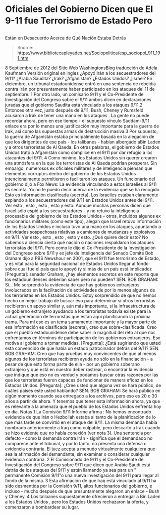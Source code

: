 # Oficiales del Gobierno Dicen que El 9-11 fue Terrorismo de Estado Pero 
Están en Desacuerdo Acerca de Qué Nación Estaba Detrás

> Source: https://www.bibliotecapleyades.net/Sociopolitica/esp_sociopol_911_191.htm

8
Septiembre de 2012
del Sitio
Web WashingtonsBlog
traducción de
Adela Kaufmann
Versión
original en ingles
¿Apoyó Irán a los
secuestradores del 9/11?
¿Arabia Saudita?
¿Irak? ¿Afganistán?
¿Estados Unidos?
¿Israel?
En diciembre, un
tribunal estadounidense entró
en una sentencia de rebeldía contra Irán por
presuntamente haber participado en los ataques del 11 de septiembre. 1
Por otro lado, un
comisario 9/11 y el Co-Presidente de Investigación del Congreso sobre el
9/11 ambos dicen en declaraciones juradas que el gobierno Saudita está vinculado a los ataques 9/11.2
Entonces otra vez, justo
después de 9/11, Bush, Cheney y Rumsfeld acusaron
a Irak de tener una mano en los ataques .
La gente no puede
recordar ahora, pero en ese tiempo - el supuesto vínculo Saddam-9/11
enlace era
por lo menos una justificación muy importante para la guerra de Irak, así
como las supuestas armas de destrucción masiva.3
Por supuesto, la guerra
de Afganistán estaba principalmente basada en la alegación de que los
dirigentes de ese país - los talibanes - habían albergado aBin Laden y a
otros terroristas de Al Qaeda. En otras palabras, el gobierno de Estados
Unidos trató a Afganistán como cómplice en el 9/11 por dar refugio a los
atacantes del 9/11. 4
Como mínimo, los Estados
Unidos sin querer crearon
una atmósfera en la que los terroristas de Al Qaeda podrían prosperar. Sin
embargo, numerosos ex oficiales militares y de inteligencia piensan que
elementos corruptos dentro del gobierno de los Estados Unidos
intencionalmente permitieron
o facilitaron los
ataques.
Un funcionario del
gobierno dijo
a Fox
News:
La evidencia vinculando
a estos israelíes al 9/11 es secreta. Yo no te puedo decir acerca de la
evidencia que se ha recogido. Esto es información clasificada (secreta).
Los
Israelíes estaban
claramente espiando a los secuestradores del 9/11 en Estados Unidos antes
del 9/11. Ver esto , esto , esto , esto y esto.
Aunque muchas personas
dicen que Israel sólo espió a los secuestradores - y no retuvo la
inteligencia procesable del gobierno de los Estados Unidos - otros,
incluidos algunos ex funcionarios militares (como este
tipo),
alegan que Israel retuvo información de los Estados Unidos e incluso tuvo
una mano en los ataques,
apuntando a actividades sospechosas relativas a camiones de mudanzas y
explosivos en 9/11. Ver esto , esto , esto , esto y esto.
¿Qué quiere decir
esto? No sabemos a ciencia cierta qué nación o naciones respaldaron los
ataques terroristas del 9/11.
Pero como le dijo el
Co-Presidente de la Investigación del Congreso sobre 9/11 y ex jefe de
Inteligencia del Senado Comité Bob Graham dijo
a PBS Newshour en
2001, que el 9/11 fue terrorismo de Estado, y es vital para la seguridad nacional
de Estados Unidos llegar al fondo sobre cual fue el país que lo apoyó (y si
más de un país está implicado):
[Pregunta]: senador
Graham, ¿hay elementos secretos en este reporte que los estadounidenses
deberían saber pero no pueden?
SEN. BOB GRAHAM: Sí...
Me sorprendió la evidencia de que hay gobiernos extranjeros involucrados en
la facilitación de actividades de por lo menos algunos de los terroristas en
los Estados Unidos.
Estoy sorprendido de que
no hemos hecho un mejor trabajo de buscar eso para determinar si otros
terroristas recibieron un apoyo similar y, aún más importante, si la
infraestructura de un gobierno extranjero ayudando a los terroristas todavía
existe para la actual generación de terroristas que están aquí planificando
la próxima trama.
Para mí eso es un tema
sumamente importante y la mayor parte de esa información es clasificada
(secreta), creo que sobre-clasificada. Creo que el pueblo estadounidense
debe saber la magnitud del reto al que nos enfrentamos en términos de
participación de los gobiernos extranjeros. Eso motiva al gobierno a tomar
medidas.
[Pregunta]: ¿Está
sugiriendo que usted está convencido de que había un estado patrocinador
detrás del 9/11?
SEN. BOB GRAHAM: Creo
que hay pruebas muy convincentes de que al menos algunos de los terroristas
recibieron ayuda no sólo en la financiación - a pesar de que esto forma
parte de ella - por un gobierno soberano extranjero y que está en nuestro
deber rastrear, o encontrar la evidencia que indique que eso no es verdad y
podamos buscar otras razones por las que los terroristas fueron capaces de
funcionar de manera eficaz en los Estados Unidos.
[Pregunta]: ¿Cree usted
que alguna vez se hará público, de cuáles países esté usted hablando?
SEN. BOB GRAHAM: Se hará
público en algún momento cuando sea entregado a los archivos, pero eso es 20
o 30 años a partir de ahora. Y tenemos que tener esta información ahora, ya
que es relevante a la amenaza que el pueblo de los Estados Unidos
enfrenta hoy en día.
Notas
1
La Comisión 9/11
Informe afirma :
No hemos encontrado
evidencia de que Irán o Hezbollah estaba al tanto de la planificación de lo
que más tarde se convirtió en el ataque del 9/11.
La misma demanda había nombrado
anteriormente a Iraq como
culpable, pero descartó a Irak cuando se hizo evidente que no había conexión
(ver nota 3).
Una sentencia por
defecto - como la demanda contra Irán - significa que el demandado no
comparece ante el tribunal, y por lo tanto, no presenta una defensa o
evidencia contraria. El juez acepta a menudo virtualmente cualquiera que sea
la afirmación del demandante, sin examinar o considerar cualquier evidencia
contraria.
2
El Comisionado de
9/11 y el Co-Presidente de Investigación del Congreso sobre 9/11 que dicen
que Arabia Saudí está detrás de los ataques del 9/11 y están llamando ya sea
para un " permanente
Comisión 9/11"o
una nueva
investigación del 9/11
para llegar al fondo de
la misma.
3
Esta afirmación
de que Iraq está vinculado al 9/11 ha sido desmentida por la Comisión
9/11,
altos funcionarios del gobierno, e incluso - mucho después de que
presuntamente alegaron un enlace - Bush y Cheney.
4
Los talibanes
supuestamente ofrecieron
a entregar a Bin Laden a los Estados Unidos ,
pero los Estados Unidos rechazaron la oferta, y comenzaron a bombardear su
lugar.
